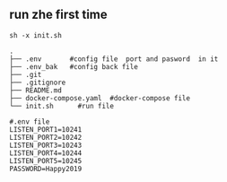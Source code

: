 

## run zhe first time 
`sh -x init.sh` 

```
.
├── .env       #config file  port and pasword  in it
├── .env_bak   #config back file
├── .git
├── .gitignore
├── README.md  
├── docker-compose.yaml  #docker-compose file
└── init.sh      #run file 

```





```
#.env file
LISTEN_PORT1=10241
LISTEN_PORT2=10242
LISTEN_PORT3=10243
LISTEN_PORT4=10244
LISTEN_PORT5=10245
PASSWORD=Happy2019
```

